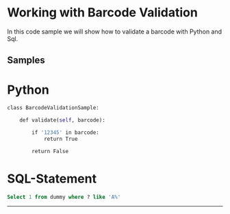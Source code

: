# Working with Barcode Validation

In this code sample we will show how to validate a barcode with Python and Sql.

## Samples


# Python

```python
class BarcodeValidationSample: 

    def validate(self, barcode): 

        if '12345' in barcode: 
            return True 

        return False  
```

# SQL-Statement
```sql
Select 1 from dummy where ? like 'A%' 
```
***
